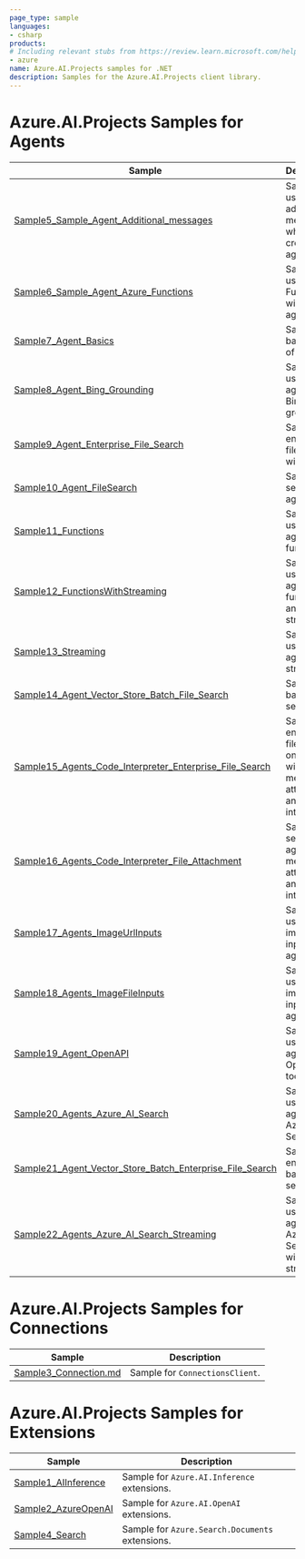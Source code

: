 ```yaml
---
page_type: sample
languages:
- csharp
products:
# Including relevant stubs from https://review.learn.microsoft.com/help/contribute/metadata-taxonomies#product
- azure
name: Azure.AI.Projects samples for .NET
description: Samples for the Azure.AI.Projects client library.
---
```


# Azure.AI.Projects Samples for Agents

| Sample | Description |
| ------ | ----------- |
| [Sample5_Sample_Agent_Additional_messages](https://github.com/Azure/azure-sdk-for-net/blob/main/sdk/ai/Azure.AI.Projects/samples/Sample5_Sample_Agent_Additional_messages.md) | Sample for using additional messages while creating agent run. |
| [Sample6_Sample_Agent_Azure_Functions](https://github.com/Azure/azure-sdk-for-net/blob/main/sdk/ai/Azure.AI.Projects/samples/Sample6_Sample_Agent_Azure_Functions.md) | Sample for using Azure Functions with agents. |
| [Sample7_Agent_Basics](https://github.com/Azure/azure-sdk-for-net/blob/main/sdk/ai/Azure.AI.Projects/samples/Sample7_Agent_Basics.md) | Sample for basic use of an agent. |
| [Sample8_Agent_Bing_Grounding](https://github.com/Azure/azure-sdk-for-net/blob/main/sdk/ai/Azure.AI.Projects/samples/Sample8_Agent_Bing_Grounding.md) | Sample for use of an agent with Bing grounding. |
| [Sample9_Agent_Enterprise_File_Search](https://github.com/Azure/azure-sdk-for-net/blob/main/sdk/ai/Azure.AI.Projects/samples/Sample9_Agent_Enterprise_File_Search.md) | Sample enterprise file search with agent. |
| [Sample10_Agent_FileSearch](https://github.com/Azure/azure-sdk-for-net/blob/main/sdk/ai/Azure.AI.Projects/samples/Sample10_Agent_FileSearch.md) | Sample file search with agent. |
| [Sample11_Functions](https://github.com/Azure/azure-sdk-for-net/blob/main/sdk/ai/Azure.AI.Projects/samples/Sample11_Functions.md) | Sample using agents with functions. |
| [Sample12_FunctionsWithStreaming](https://github.com/Azure/azure-sdk-for-net/blob/main/sdk/ai/Azure.AI.Projects/samples/Sample12_FunctionsWithStreaming.md) | Sample using agents with functions and streaming. |
| [Sample13_Streaming](https://github.com/Azure/azure-sdk-for-net/blob/main/sdk/ai/Azure.AI.Projects/samples/Sample13_Streaming.md) | Sample using agents with streaming. |
| [Sample14_Agent_Vector_Store_Batch_File_Search](https://github.com/Azure/azure-sdk-for-net/blob/main/sdk/ai/Azure.AI.Projects/samples/Sample14_Agent_Vector_Store_Batch_File_Search.md) | Sample for  batch file search. |
| [Sample15_Agents_Code_Interpreter_Enterprise_File_Search](https://github.com/Azure/azure-sdk-for-net/blob/main/sdk/ai/Azure.AI.Projects/samples/Sample15_Agents_Code_Interpreter_Enterprise_File_Search.md) | Sample enterprise file search on agent with message attachment and code interpreter. |
| [Sample16_Agents_Code_Interpreter_File_Attachment](https://github.com/Azure/azure-sdk-for-net/blob/main/sdk/ai/Azure.AI.Projects/samples/Sample16_Agents_Code_Interpreter_File_Attachment.md) | Sample file search on agent with message attachment and code interpreter. |
| [Sample17_Agents_ImageUrlInputs](https://github.com/Azure/azure-sdk-for-net/blob/main/sdk/ai/Azure.AI.Projects/samples/Sample17_Agents_ImageUrlInputs.md) | Sample using image url input with agents. |
| [Sample18_Agents_ImageFileInputs](https://github.com/Azure/azure-sdk-for-net/blob/main/sdk/ai/Azure.AI.Projects/samples/Sample18_Agents_ImageFileInputs.md) | Sample using image file input with agents. |
| [Sample19_Agent_OpenAPI](https://github.com/Azure/azure-sdk-for-net/blob/main/sdk/ai/Azure.AI.Projects/samples/Sample19_Agent_OpenAPI.md) | Sample using agents with OpenAPI tool. |
| [Sample20_Agents_Azure_AI_Search](https://github.com/Azure/azure-sdk-for-net/blob/main/sdk/ai/Azure.AI.Projects/samples/Sample20_Agents_Azure_AI_Search.md) | Sample using agents with Azure AI Search tool. |
| [Sample21_Agent_Vector_Store_Batch_Enterprise_File_Search](https://github.com/Azure/azure-sdk-for-net/blob/main/sdk/ai/Azure.AI.Projects/samples/Sample21_Agent_Vector_Store_Batch_Enterprise_File_Search.md) | Sample for enterprise batch file search. |
| [Sample22_Agents_Azure_AI_Search_Streaming](https://github.com/Azure/azure-sdk-for-net/blob/main/sdk/ai/Azure.AI.Projects/samples/Sample22_Agents_Azure_AI_Search_Streaming.md) | Sample using agents with Azure AI Search tool with streaming. |

# Azure.AI.Projects Samples for Connections

| Sample | Description |
| ------ | ----------- |
| [Sample3_Connection.md](https://github.com/Azure/azure-sdk-for-net/blob/main/sdk/ai/Azure.AI.Projects/samples/Sample3_Connection.md) | Sample for `ConnectionsClient`. |

# Azure.AI.Projects Samples for Extensions

| Sample | Description |
| ------ | ----------- |
| [Sample1_AIInference](https://github.com/Azure/azure-sdk-for-net/blob/main/sdk/ai/Azure.AI.Projects/samples/Sample1_AIInference.md) | Sample for `Azure.AI.Inference` extensions. |
| [Sample2_AzureOpenAI](https://github.com/Azure/azure-sdk-for-net/blob/main/sdk/ai/Azure.AI.Projects/samples/Sample2_AzureOpenAI.md) | Sample for `Azure.AI.OpenAI` extensions. |
| [Sample4_Search](https://github.com/Azure/azure-sdk-for-net/blob/main/sdk/ai/Azure.AI.Projects/samples/Sample4_Search.md) | Sample for `Azure.Search.Documents` extensions. |
